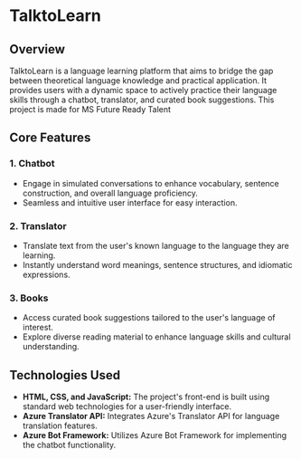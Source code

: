 # TalktoLearn

## Overview

TalktoLearn is a language learning platform that aims to bridge the gap between theoretical language knowledge and practical application. It provides users with a dynamic space to actively practice their language skills through a chatbot, translator, and curated book suggestions.
This project is made for MS Future Ready Talent

## Core Features

### 1. Chatbot

- Engage in simulated conversations to enhance vocabulary, sentence construction, and overall language proficiency.
- Seamless and intuitive user interface for easy interaction.

### 2. Translator

- Translate text from the user's known language to the language they are learning.
- Instantly understand word meanings, sentence structures, and idiomatic expressions.

### 3. Books

- Access curated book suggestions tailored to the user's language of interest.
- Explore diverse reading material to enhance language skills and cultural understanding.

## Technologies Used

- **HTML, CSS, and JavaScript:** The project's front-end is built using standard web technologies for a user-friendly interface.
- **Azure Translator API:** Integrates Azure's Translator API for language translation features.
- **Azure Bot Framework:** Utilizes Azure Bot Framework for implementing the chatbot functionality.
